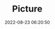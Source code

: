 ---
weight: 1
images:
- /images/edited/219.jpeg
title: Picture
date: 2022-08-23 06:20:50
tags: [luminar neo,work,FE 50mm F1.8,ILCE-7M3,50.0]
---
